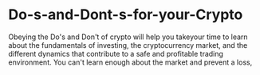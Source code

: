 # Do-s-and-Dont-s-for-your-Crypto
Obeying the Do's and Don't of crypto will help you takeyour time to learn about the fundamentals of investing, the cryptocurrency market, and the different dynamics that contribute to a safe and profitable trading environment. You can't learn enough about the market and prevent a loss,
